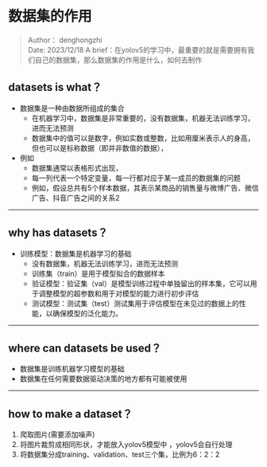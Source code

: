 # 数据集的作用  
 
> Author： denghongzhi  
> Date: 2023/12/18  A
> brief：在yolov5的学习中，最重要的就是需要拥有我们自己的数据集，那么数据集的作用是什么，如何去制作  



## datasets is what？  
* 数据集是一种由数据所组成的集合
  * 在机器学习中，数据集是非常重要的，没有数据集，机器无法训练学习，进而无法预测  
  * 数据集中的值可以是数字，例如实数或整数，比如用厘米表示人的身高，但也可以是标称数据（即并非数值的数据），
* 例如 
  * 数据集通常以表格形式出现，
  * 每一列代表一个特定变量，每一行都对应于某一成员的数据集的问题
  * 例如，假设总共有5个样本数据，其表示某商品的销售量与微博广告、微信广告、抖音广告之间的关系2



*** 
## why has datasets？  
* 训练模型：数据集是机器学习的基础
  * 没有数据集，机器无法训练学习，进而无法预测
  * 训练集（train）是用于模型拟合的数据样本
  * 验证模型：验证集（val）是模型训练过程中单独留出的样本集，它可以用于调整模型的超参数和用于对模型的能力进行初步评估
  * 测试模型：测试集（test）测试集用于评估模型在未见过的数据上的性能，以确保模型的泛化能力。

***  
## where can datasets be used？
* 数据集是训练机器学习模型的基础
* 数据集在任何需要数据驱动决策的地方都有可能被使用


***  
##  how to make a dataset？  
1. 爬取图片(需要添加噪声)  
2. 将图片裁剪成相同形状，才能放入yolov5模型中 ，yolov5会自行处理  
3. 将数据集分成training、validation、test三个集，比例为6：2：2  


  




